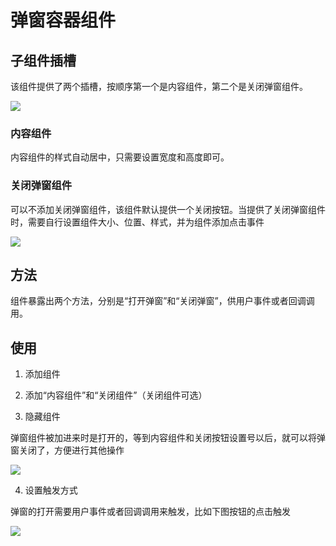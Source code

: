 # 弹窗容器组件

## 子组件插槽

该组件提供了两个插槽，按顺序第一个是内容组件，第二个是关闭弹窗组件。

![](https://cos.56qq.com/fis/20200512161949150fc10e0951b3365f.png)

### 内容组件

内容组件的样式自动居中，只需要设置宽度和高度即可。

### 关闭弹窗组件

可以不添加关闭弹窗组件，该组件默认提供一个关闭按钮。当提供了关闭弹窗组件时，需要自行设置组件大小、位置、样式，并为组件添加点击事件

![](https://cos.56qq.com/fis/20200512162240681e9fe91031438bea.png)

## 方法

组件暴露出两个方法，分别是“打开弹窗”和“关闭弹窗”，供用户事件或者回调调用。

## 使用

1. 添加组件

2. 添加“内容组件”和“关闭组件”（关闭组件可选）

3. 隐藏组件

弹窗组件被加进来时是打开的，等到内容组件和关闭按钮设置号以后，就可以将弹窗关闭了，方便进行其他操作

![](https://cos.56qq.com/fis/202005121627139360de57e941f71121.png)

4. 设置触发方式

弹窗的打开需要用户事件或者回调调用来触发，比如下图按钮的点击触发

![](https://cos.56qq.com/fis/20200512163152481c721cb4e8d77502.png)
